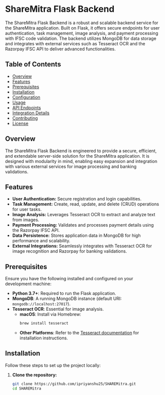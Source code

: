 <!-- # ShareMitra Flask Backend

This repository contains the backend for the ShareMitra application. It is built using Flask and provides endpoints for user authentication, task management, image analysis, and payment details submission with IFSC validation. Data is stored in MongoDB, and the project integrates with external services (Tesseract OCR and Razorpay IFSC API).

## Getting Started

### Prerequisites

- **Python 3.7+**
- **MongoDB:** Ensure you have a MongoDB instance running (default: `mongodb://localhost:27017`).
- **Tesseract OCR:**  
  On macOS, install via Homebrew:
  ```bash
  brew install tesseract -->




# ShareMitra Flask Backend

The ShareMitra Flask Backend is a robust and scalable backend service for the ShareMitra application. Built on Flask, it offers secure endpoints for user authentication, task management, image analysis, and payment processing with IFSC code validation. The backend utilizes MongoDB for data storage and integrates with external services such as Tesseract OCR and the Razorpay IFSC API to deliver advanced functionalities.

## Table of Contents

- [Overview](#overview)
- [Features](#features)
- [Prerequisites](#prerequisites)
- [Installation](#installation)
- [Configuration](#configuration)
- [Usage](#usage)
- [API Endpoints](#api-endpoints)
- [Integration Details](#integration-details)
- [Contributing](#contributing)
- [License](#license)

## Overview

The ShareMitra Flask Backend is engineered to provide a secure, efficient, and extendable server-side solution for the ShareMitra application. It is designed with modularity in mind, enabling easy expansion and integration with various external services for image processing and banking validations.

## Features

- **User Authentication:** Secure registration and login capabilities.
- **Task Management:** Create, read, update, and delete (CRUD) operations for user tasks.
- **Image Analysis:** Leverages Tesseract OCR to extract and analyze text from images.
- **Payment Processing:** Validates and processes payment details using the Razorpay IFSC API.
- **Data Persistence:** Stores application data in MongoDB for high performance and scalability.
- **External Integrations:** Seamlessly integrates with Tesseract OCR for image recognition and Razorpay for banking validations.

## Prerequisites

Ensure you have the following installed and configured on your development machine:

- **Python 3.7+**: Required to run the Flask application.
- **MongoDB**: A running MongoDB instance (default URI: `mongodb://localhost:27017`).
- **Tesseract OCR**: Essential for image analysis.
  - **macOS**: Install via Homebrew:
    ```bash
    brew install tesseract
    ```
  - **Other Platforms**: Refer to the [Tesseract documentation](https://github.com/tesseract-ocr/tesseract) for installation instructions.

## Installation

Follow these steps to set up the project locally:

1. **Clone the repository:**
   ```bash
   git clone https://github.com/ipriyanshu25/SHAREMitra.git
   cd SHAREMitra
